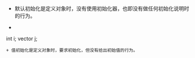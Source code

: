 
+ 默认初始化是定义对象时，没有使用初始化器，也即没有做任何初始化说明时的行为。
+ ```
int i;
vector<int> j;
```
+ 值初始化是定义对象时，要求初始化，但没有给出初始值的行为。
